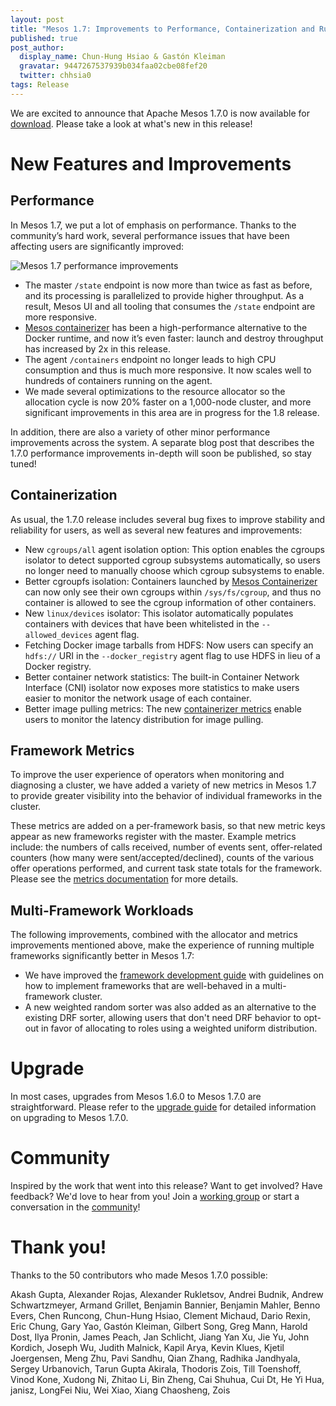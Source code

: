 ```yaml
---
layout: post
title: "Mesos 1.7: Improvements to Performance, Containerization and Running Multiple Frameworks"
published: true
post_author:
  display_name: Chun-Hung Hsiao & Gastón Kleiman
  gravatar: 9447267537939b034faa02cbe08fef20
  twitter: chhsia0
tags: Release
---
```


We are excited to announce that Apache Mesos 1.7.0 is now available for [download](/downloads). Please take a look at what's new in this release!

# New Features and Improvements

## Performance

In Mesos 1.7, we put a lot of emphasis on performance. Thanks to the community’s hard work, several performance issues that have been affecting users are significantly improved:

![Mesos 1.7 performance improvements](/assets/img/blog/mesos-1-7-0-performance.png)

* The master `/state` endpoint is now more than twice as fast as before, and its processing is parallelized to provide higher throughput. As a result, Mesos UI and all tooling that consumes the `/state` endpoint are more responsive.
* [Mesos containerizer](http://mesos.apache.org/documentation/latest/mesos-containerizer/) has been a high-performance alternative to the Docker runtime, and now it’s even faster: launch and destroy throughput has increased by 2x in this release.
* The agent `/containers` endpoint no longer leads to high CPU consumption and thus is much more responsive. It now scales well to hundreds of containers running on the agent.
* We made several optimizations to the resource allocator so the allocation cycle is now 20% faster on a 1,000-node cluster, and more significant improvements in this area are in progress for the 1.8 release.

In addition, there are also a variety of other minor performance improvements across the system. A separate blog post that describes the 1.7.0 performance improvements in-depth will soon be published, so stay tuned!

## Containerization

As usual, the 1.7.0 release includes several bug fixes to improve stability and reliability for users, as well as several new features and improvements:

* New `cgroups/all` agent isolation option: This option enables the cgroups isolator to detect supported cgroup subsystems automatically, so users no longer need to manually choose which cgroup subsystems to enable.
* Better cgroupfs isolation: Containers launched by [Mesos Containerizer](http://mesos.apache.org/documentation/latest/mesos-containerizer/) can now only see their own cgroups within `/sys/fs/cgroup`, and thus no container is allowed to see the cgroup information of other containers.
* New `linux/devices` isolator: This isolator automatically populates containers with devices that have been whitelisted in the `--allowed_devices` agent flag.
* Fetching Docker image tarballs from HDFS: Now users can specify an `hdfs://` URI in the `--docker_registry` agent flag to use HDFS in lieu of a Docker registry.
* Better container network statistics: The built-in Container Network Interface (CNI) isolator now exposes more statistics to make users easier to monitor the network usage of each container.
* Better image pulling metrics: The new [containerizer metrics](http://mesos.apache.org/documentation/latest/monitoring/#containerizers) enable users to monitor the latency distribution for image pulling.

## Framework Metrics

To improve the user experience of operators when monitoring and diagnosing a cluster, we have added a variety of new metrics in Mesos 1.7 to provide greater visibility into the behavior of individual frameworks in the cluster.

These metrics are added on a per-framework basis, so that new metric keys appear as new frameworks register with the master. Example metrics include: the numbers of calls received, number of events sent, offer-related counters (how many were sent/accepted/declined), counts of the various offer operations performed, and current task state totals for the framework. Please see the [metrics documentation](http://mesos.apache.org/documentation/latest/monitoring/#frameworks) for more details.

## Multi-Framework Workloads

The following improvements, combined with the allocator and metrics improvements mentioned above, make the experience of running multiple frameworks significantly better in Mesos 1.7:

* We have improved the [framework development guide](http://mesos.apache.org/documentation/latest/app-framework-development-guide/) with guidelines on how to implement frameworks that are well-behaved in a multi-framework cluster.
* A new weighted random sorter was also added as an alternative to the existing DRF sorter, allowing users that don't need DRF behavior to opt-out in favor of allocating to roles using a weighted uniform distribution.

# Upgrade

In most cases, upgrades from Mesos 1.6.0 to Mesos 1.7.0 are straightforward. Please refer to the [upgrade guide](http://mesos.apache.org/documentation/latest/upgrades/) for detailed information on upgrading to Mesos 1.7.0.

# Community

Inspired by the work that went into this release? Want to get involved? Have feedback? We'd love to hear from you! Join a [working group](http://mesos.apache.org/community/#working-groups) or start a conversation in the [community](http://mesos.apache.org/community/)!

# Thank you!

Thanks to the 50 contributors who made Mesos 1.7.0 possible:

Akash Gupta, Alexander Rojas, Alexander Rukletsov, Andrei Budnik, Andrew Schwartzmeyer, Armand Grillet, Benjamin Bannier, Benjamin Mahler, Benno Evers, Chen Runcong, Chun-Hung Hsiao, Clement Michaud, Dario Rexin, Eric Chung, Gary Yao, Gastón Kleiman, Gilbert Song, Greg Mann, Harold Dost, Ilya Pronin, James Peach, Jan Schlicht, Jiang Yan Xu, Jie Yu, John Kordich, Joseph Wu, Judith Malnick, Kapil Arya, Kevin Klues, Kjetil Joergensen, Meng Zhu, Pavi Sandhu, Qian Zhang, Radhika Jandhyala, Sergey Urbanovich, Tarun Gupta Akirala, Thodoris Zois, Till Toenshoff, Vinod Kone, Xudong Ni, Zhitao Li, Bin Zheng, Cai Shuhua, Cui Dt, He Yi Hua, janisz, LongFei Niu, Wei Xiao, Xiang Chaosheng, Zois
